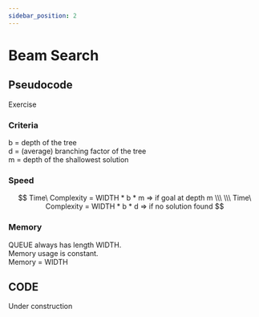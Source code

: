 ```yaml
---
sidebar_position: 2
---
```


# Beam Search

## Pseudocode

Exercise

### Criteria

b = depth of the tree <br />
d = (average) branching factor of the tree <br />
m = depth of the shallowest solution <br />

### Speed

$$
Time\ Complexity = WIDTH * b * m => if goal at depth m
\\\ \\\
Time\ Complexity = WIDTH * b * d => if no solution found
$$

### Memory

QUEUE always has length WIDTH. <br />
Memory usage is constant. <br />
Memory = WIDTH <br />


## CODE

Under construction
